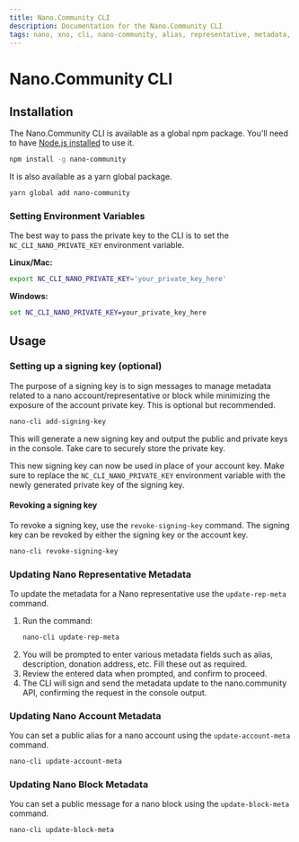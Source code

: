 ```yaml
---
title: Nano.Community CLI
description: Documentation for the Nano.Community CLI
tags: nano, xno, cli, nano-community, alias, representative, metadata, signing key
---
```


# Nano.Community CLI

## Installation

The Nano.Community CLI is available as a global npm package. You'll need to have [Node.js installed](https://docs.npmjs.com/downloading-and-installing-node-js-and-npm) to use it.

```bash
npm install -g nano-community
```

It is also available as a yarn global package.

```bash
yarn global add nano-community
```

### Setting Environment Variables

The best way to pass the private key to the CLI is to set the `NC_CLI_NANO_PRIVATE_KEY` environment variable.

**Linux/Mac:**

```bash
export NC_CLI_NANO_PRIVATE_KEY='your_private_key_here'
```

**Windows:**

```cmd
set NC_CLI_NANO_PRIVATE_KEY=your_private_key_here
```

## Usage

### Setting up a signing key (optional)

The purpose of a signing key is to sign messages to manage metadata related to a nano account/representative or block while minimizing the exposure of the account private key. This is optional but recommended.

```bash
nano-cli add-signing-key
```

This will generate a new signing key and output the public and private keys in the console. Take care to securely store the private key.

This new signing key can now be used in place of your account key. Make sure to replace the `NC_CLI_NANO_PRIVATE_KEY` environment variable with the newly generated private key of the signing key.

#### Revoking a signing key

To revoke a signing key, use the `revoke-signing-key` command. The signing key can be revoked by either the signing key or the account key.

```bash
nano-cli revoke-signing-key
```

### Updating Nano Representative Metadata

To update the metadata for a Nano representative use the `update-rep-meta` command.

1. Run the command:
   ```bash
   nano-cli update-rep-meta
   ```
2. You will be prompted to enter various metadata fields such as alias, description, donation address, etc. Fill these out as required.
3. Review the entered data when prompted, and confirm to proceed.
4. The CLI will sign and send the metadata update to the nano.community API, confirming the request in the console output.

### Updating Nano Account Metadata

You can set a public alias for a nano account using the `update-account-meta` command.

```bash
nano-cli update-account-meta
```

### Updating Nano Block Metadata

You can set a public message for a nano block using the `update-block-meta` command.

```bash
nano-cli update-block-meta
```
